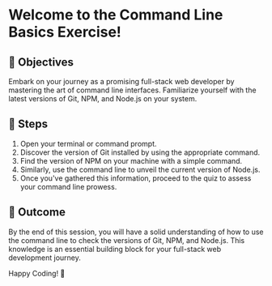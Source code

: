 # Welcome to the Command Line Basics Exercise!

## 🎯 Objectives

Embark on your journey as a promising full-stack web developer by mastering the art of command line interfaces. Familiarize yourself with the latest versions of Git, NPM, and Node.js on your system.

## 🚀 Steps

1. Open your terminal or command prompt.
2. Discover the version of Git installed by using the appropriate command.
3. Find the version of NPM on your machine with a simple command.
4. Similarly, use the command line to unveil the current version of Node.js.
5. Once you've gathered this information, proceed to the quiz to assess your command line prowess.

## 🏁 Outcome
By the end of this session, you will have a solid understanding of how to use the command line to check the versions of Git, NPM, and Node.js. This knowledge is an essential building block for your full-stack web development journey.

Happy Coding! 🚀
